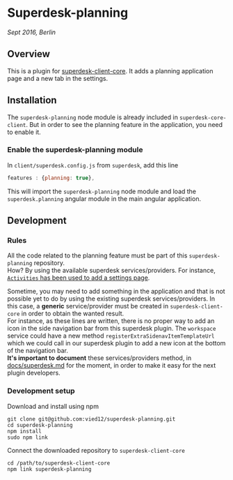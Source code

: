 # Superdesk-planning
_Sept 2016, Berlin_

## Overview
This is a plugin for [superdesk-client-core](https://github.com/superdesk/superdesk-client-core). It adds a planning application page and a new tab in the settings.

## Installation
The `superdesk-planning` node module is already included in `superdesk-core-client`.
But in order to see the planning feature in the application, you need to enable it.

### Enable the superdesk-planning module
In `client/superdesk.config.js` from `superdesk`, add this line
```js
features : {planning: true},
```
This will import the `superdesk-planning` node module and load the `superdesk.planning` angular module in the main angular application.

## Development

### Rules
All the code related to the planning feature must be part of this `superdesk-planning` repository.  
How?  By using the available superdesk services/providers. For instance, [ `Activities` has been used to add a settings page](https://github.com/vied12/superdesk-planning/blob/38eddf535d0096c5484c82505483fd0b1e8fb0fc/index.js#L24-L31).  

Sometime, you may need to add something in the application and that is not possible yet to do by using the existing superdesk services/providers. In this case, a **generic** service/provider must be created in `superdesk-client-core` in order to obtain the wanted result.  
For instance, as these lines are written, there is no proper way to add an icon in the side navigation bar from this superdesk plugin. The `workspace` service could have a new method `registerExtraSidenavItemTemplateUrl` which we could call in our superdesk plugin to add a new icon at the bottom of the navigation bar.  
**It's important to document** these services/providers method, in [docs/superdesk.md](https://github.com/superdesk/superdesk-client-core/blob/master/docs/superdesk.md) for the moment, in order to make it easy for the next plugin developers.

### Development setup

Download and install using npm
```
git clone git@github.com:vied12/superdesk-planning.git
cd superdesk-planning
npm install
sudo npm link
```
Connect the downloaded repository to `superdesk-client-core`
```
cd /path/to/superdesk-client-core
npm link superdesk-planning
```
